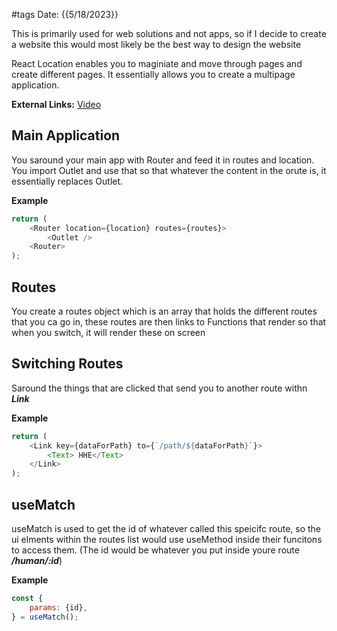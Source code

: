 
#tags
Date: {{5/18/2023}}

This is primarily used for web solutions and not apps, so if I decide to create a website this would most likely be the best way to design the website 

React Location enables you to maginiate and move through pages and create different pages. It essentially allows you to create a multipage application.

**External Links:**
[Video](https://www.youtube.com/watch?v=-bEzt5ISACA)

## Main Application
You saround your main app with Router and feed it in routes and location. You import Outlet and use that so that whatever the content in the orute is, it essentially replaces Outlet.

**Example**
```javascript
return (
	<Router location={location} routes={routes}>
		<Outlet />
	<Router>
);
```



## Routes

You create a routes object which is an array that holds the different routes that you ca go in, these routes are then links to Functions that render so that when you switch, it will render these on screen

## Switching Routes

Saround the things that are clicked that send you to another route withn ***Link***

**Example**

```javascript
return (
	<Link key={dataForPath} to={`/path/${dataForPath}`}>
		<Text> HHE</Text>
	</Link>
);
```

## useMatch

useMatch is used to get the id of whatever called this speicifc route, so the ui elments within the routes list would use useMethod inside their funcitons to access them. (The id would be whatever you put inside youre route ***/human/:id***)

**Example**

```javascript
const {
	params: {id},
} = useMatch();
```
